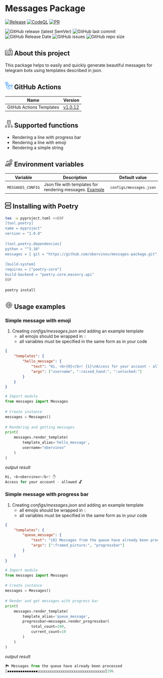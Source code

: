 # Messages Package
[![Release](https://github.com/obervinov/messages-package/actions/workflows/release.yaml/badge.svg)](https://github.com/obervinov/messages-package/actions/workflows/release.yaml)
[![CodeQL](https://github.com/obervinov/messages-package/actions/workflows/github-code-scanning/codeql/badge.svg)](https://github.com/obervinov/messages-package/actions/workflows/github-code-scanning/codeql)
[![PR](https://github.com/obervinov/messages-package/actions/workflows/pr.yaml/badge.svg?branch=main&event=pull_request)](https://github.com/obervinov/messages-package/actions/workflows/pr.yaml)

![GitHub release (latest SemVer)](https://img.shields.io/github/v/release/obervinov/messages-package?style=for-the-badge)
![GitHub last commit](https://img.shields.io/github/last-commit/obervinov/messages-package?style=for-the-badge)
![GitHub Release Date](https://img.shields.io/github/release-date/obervinov/messages-package?style=for-the-badge)
![GitHub issues](https://img.shields.io/github/issues/obervinov/messages-package?style=for-the-badge)
![GitHub repo size](https://img.shields.io/github/repo-size/obervinov/messages-package?style=for-the-badge)

## <img src="https://github.com/obervinov/_templates/blob/main/icons/book.png" width="25" title="about"> About this project
This package helps to easily and quickly generate beautiful messages for telegram bots using templates described in json.

## <img src="https://github.com/obervinov/_templates/blob/main/icons/github-actions.png" width="25" title="github-actions"> GitHub Actions
| Name  | Version |
| ------------------------ | ----------- |
| GitHub Actions Templates | [v1.0.12](https://github.com/obervinov/_templates/tree/v1.0.12) |


## <img src="https://github.com/obervinov/_templates/blob/main/icons/requirements.png" width="25" title="functions"> Supported functions
- Rendering a line with progress bar
- Rendering a line with emoji
- Rendering a simple string

## <img src="https://github.com/obervinov/_templates/blob/v1.0.5/icons/build.png" width="25" title="build"> Environment variables
| Variable  | Description | Default value |
| ------------- | ------------- | ------------- |
| `MESSAGES_CONFIG` | Json file with templates for rendering messages. [Example](tests/configs/messages.json) | `configs/messages.json` |


## <img src="https://github.com/obervinov/_templates/blob/main/icons/stack2.png" width="20" title="install"> Installing with Poetry
```bash
tee -a pyproject.toml <<EOF
[tool.poetry]
name = myproject"
version = "1.0.0"

[tool.poetry.dependencies]
python = "^3.10"
messages = { git = "https://github.com/obervinov/messages-package.git", tag = "v1.0.3" }

[build-system]
requires = ["poetry-core"]
build-backend = "poetry.core.masonry.api"
EOF

poetry install
```

## <img src="https://github.com/obervinov/_templates/blob/main/icons/config.png" width="25" title="usage"> Usage examples
### Simple message with emoji
1. Creating _configs/messages.json_ and adding an example template
   - all emojis should be wrapped in `:`
   - all variables must be specified in the same form as in your code
```json
{
    "templates": {
        "hello_message": {
            "text": "Hi, <b>{0}</b>! {1}\nAccess for your account - allowed {2}",
            "args": ["username", ":raised_hand:", ":unlocked:"]
        }
    }
}
```

```python
# Import module
from messages import Messages

# Create instance
messages = Messages()

# Rendering and getting messages
print(
    messages.render_template(
        template_alias='hello_message',
        username="obervinov"
    )
)
```

_output result_
```python
Hi, <b>obervinov</b>! ✋
Access for your account - allowed 🔓
```

### Simple message with progress bar
1. Creating _configs/messages.json_ and adding an example template
   - all emojis should be wrapped in `:`
   - all variables must be specified in the same form as in your code
```json
{
    "templates": {
        "queue_message": {
            "text": "{0} Messages from the queue have already been processed\n{1}",
            "args": [":framed_picture:", "progressbar"]
        }
    }
}
```

```python
# Import module
from messages import Messages

# Create instance
messages = Messages()

# Render and get messages with progress bar
print(
    messages.render_template(
        template_alias='queue_message',
        progressbar=messages.render_progressbar(
            total_count=100,
            current_count=19
        )
    )
)
```

_output result_
```python
🏞 Messages from the queue have already been processed
[◾◾◾◾◾◾◾◾◾◾◾◾◾◾◻️◻️◻️◻️◻️◻️◻️◻️◻️◻️◻️◻️◻️◻️◻️◻️◻️◻️◻️◻️◻️◻️◻️◻️◻️◻️◻️◻◻◻◻]19%
```
